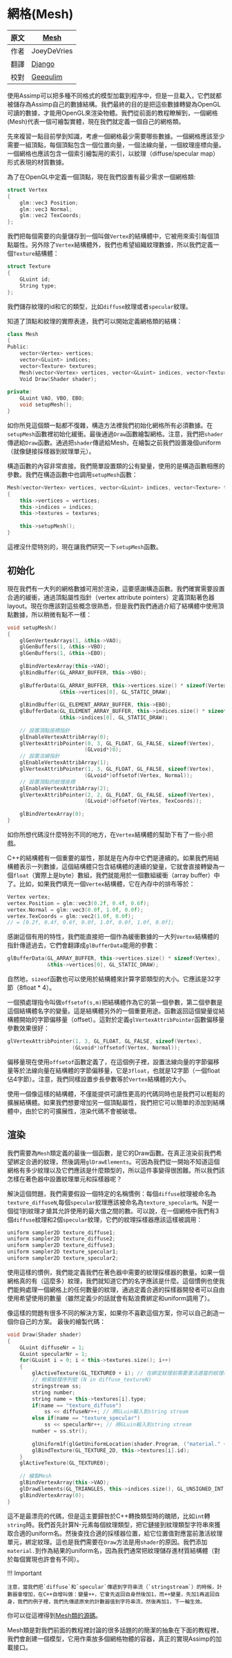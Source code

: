 # 網格(Mesh)

原文     | [Mesh](http://learnopengl.com/#!Model-Loading/Mesh)
      ---|---
作者     | JoeyDeVries
翻譯     | [Django](http://bullteacher.com/)
校對     | [Geequlim](http://geequlim.com)

使用Assimp可以把多種不同格式的模型加載到程序中，但是一旦載入，它們就都被儲存為Assimp自己的數據結構。我們最終的目的是把這些數據轉變為OpenGL可讀的數據，才能用OpenGL來渲染物體。我們從前面的教程瞭解到，一個網格(Mesh)代表一個可繪製實體，現在我們就定義一個自己的網格類。

先來複習一點目前學到知識，考慮一個網格最少需要哪些數據。一個網格應該至少需要一組頂點，每個頂點包含一個位置向量，一個法線向量，一個紋理座標向量。一個網格也應該包含一個索引繪製用的索引，以紋理（diffuse/specular map）形式表現的材質數據。

為了在OpenGL中定義一個頂點，現在我們設置有最少需求一個網格類:


```c++
struct Vertex
{
    glm::vec3 Position;
    glm::vec3 Normal;
    glm::vec2 TexCoords;
};
```

我們把每個需要的向量儲存到一個叫做`Vertex`的結構體中，它被用來索引每個頂點屬性。另外除了`Vertex`結構體外，我們也希望組織紋理數據，所以我們定義一個`Texture`結構體：


```c++
struct Texture
{
    GLuint id;
    String type;
};
```

我們儲存紋理的id和它的類型，比如`diffuse`紋理或者`specular`紋理。

知道了頂點和紋理的實際表達，我們可以開始定義網格類的結構：


```c++
class Mesh
{
Public:
    vector<Vertex> vertices;
    vector<GLuint> indices;
    vector<Texture> textures;
    Mesh(vector<Vertex> vertices, vector<GLuint> indices, vector<Texture> texture);
    Void Draw(Shader shader);
 
private:
    GLuint VAO, VBO, EBO;
    void setupMesh();
}
```

如你所見這個類一點都不復雜，構造方法裡我們初始化網格所有必須數據。在`setupMesh`函數裡初始化緩衝。最後通過`Draw`函數繪製網格。注意，我們把`shader`傳遞給`Draw`函數。通過把`shader`傳遞給Mesh，在繪製之前我們設置幾個uniform（就像鏈接採樣器到紋理單元）。

構造函數的內容非常直接。我們簡單設置類的公有變量，使用的是構造函數相應的參數。我們在構造函數中也調用`setupMesh`函數：


```c++
Mesh(vector<Vertex> vertices, vector<GLuint> indices, vector<Texture> textures)
{
    this->vertices = vertices;
    this->indices = indices;
    this->textures = textures;
 
    this->setupMesh();
}
```

這裡沒什麼特別的，現在讓我們研究一下`setupMesh`函數。

 
## 初始化

現在我們有一大列的網格數據可用於渲染，這要感謝構造函數。我們確實需要設置合適的緩衝，通過頂點屬性指針（vertex attribute pointers）定義頂點著色器layout。現在你應該對這些概念很熟悉，但是我們我們通過介紹了結構體中使用頂點數據，所以稍微有點不一樣：


```c++
void setupMesh()
{
    glGenVertexArrays(1, &this->VAO);
    glGenBuffers(1, &this->VBO);
    glGenBuffers(1, &this->EBO);
  
    glBindVertexArray(this->VAO);
    glBindBuffer(GL_ARRAY_BUFFER, this->VBO);
 
    glBufferData(GL_ARRAY_BUFFER, this->vertices.size() * sizeof(Vertex), 
                 &this->vertices[0], GL_STATIC_DRAW);  
 
    glBindBuffer(GL_ELEMENT_ARRAY_BUFFER, this->EBO);
    glBufferData(GL_ELEMENT_ARRAY_BUFFER, this->indices.size() * sizeof(GLuint), 
                 &this->indices[0], GL_STATIC_DRAW);
 
    // 設置頂點座標指針
    glEnableVertexAttribArray(0); 
    glVertexAttribPointer(0, 3, GL_FLOAT, GL_FALSE, sizeof(Vertex), 
                         (GLvoid*)0);
    // 設置法線指針
    glEnableVertexAttribArray(1); 
    glVertexAttribPointer(1, 3, GL_FLOAT, GL_FALSE, sizeof(Vertex), 
                         (GLvoid*)offsetof(Vertex, Normal));
    // 設置頂點的紋理座標
    glEnableVertexAttribArray(2); 
    glVertexAttribPointer(2, 2, GL_FLOAT, GL_FALSE, sizeof(Vertex), 
                         (GLvoid*)offsetof(Vertex, TexCoords));
 
    glBindVertexArray(0);
}
```

如你所想代碼沒什麼特別不同的地方，在`Vertex`結構體的幫助下有了一些小把戲。

C++的結構體有一個重要的屬性，那就是在內存中它們是連續的。如果我們用結構體表示一列數據，這個結構體只包含結構體的連續的變量，它就會直接轉變為一個`float`（實際上是byte）數組，我們就能用於一個數組緩衝（array buffer）中了。比如，如果我們填充一個`Vertex`結構體，它在內存中的排布等於：


```c++
Vertex vertex;
vertex.Position = glm::vec3(0.2f, 0.4f, 0.6f);
vertex.Normal = glm::vec3(0.0f, 1.0f, 0.0f);
vertex.TexCoords = glm::vec2(1.0f, 0.0f);
// = [0.2f, 0.4f, 0.6f, 0.0f, 1.0f, 0.0f, 1.0f, 0.0f];
```

感謝這個有用的特性，我們能直接把一個作為緩衝數據的一大列`Vertex`結構體的指針傳遞過去，它們會翻譯成`glBufferData`能用的參數：


```c++
glBufferData(GL_ARRAY_BUFFER, this->vertices.size() * sizeof(Vertex), 
             &this->vertices[0], GL_STATIC_DRAW);
```

自然地，`sizeof`函數也可以使用於結構體來計算字節類型的大小。它應該是32字節（8float * 4）。

一個預處理指令叫做`offsetof(s,m)`把結構體作為它的第一個參數，第二個參數是這個結構體名字的變量。這是結構體另外的一個重要用途。函數返回這個變量從結構體開始的字節偏移量（offset）。這對於定義`glVertexAttribPointer`函數偏移量參數效果很好：


```c++
glVertexAttribPointer(1, 3, GL_FLOAT, GL_FALSE, sizeof(Vertex), 
                     (GLvoid*)offsetof(Vertex, Normal));
```
偏移量現在使用`offsetof`函數定義了，在這個例子裡，設置法線向量的字節偏移量等於法線向量在結構體的字節偏移量，它是`3float`，也就是12字節（一個float佔4字節）。注意，我們同樣設置步長參數等於`Vertex`結構體的大小。

使用一個像這樣的結構體，不僅能提供可讀性更高的代碼同時也是我們可以輕鬆的擴展結構體。如果我們想要增加另一個頂點屬性，我們把它可以簡單的添加到結構體中，由於它的可擴展性，渲染代碼不會被破壞。

## 渲染

我們需要為`Mesh`類定義的最後一個函數，是它的Draw函數。在真正渲染前我們希望綁定合適的紋理，然後調用`glDrawElements`。可因為我們從一開始不知道這個網格有多少紋理以及它們應該是什麼類型的，所以這件事變得很困難。所以我們該怎樣在著色器中設置紋理單元和採樣器呢？

解決這個問題，我們需要假設一個特定的名稱慣例：每個`diffuse`紋理被命名為`texture_diffuseN`,每個`specular`紋理應該被命名為`texture_specularN`。N是一個從1到紋理才搶其允許使用的最大值之間的數。可以說，在一個網格中我們有3個`diffuse`紋理和2個`specular`紋理，它們的紋理採樣器應該這樣被調用：


```c++
uniform sampler2D texture_diffuse1;
uniform sampler2D texture_diffuse2;
uniform sampler2D texture_diffuse3;
uniform sampler2D texture_specular1;
uniform sampler2D texture_specular2;
```

使用這樣的慣例，我們能定義我們在著色器中需要的紋理採樣器的數量。如果一個網格真的有（這麼多）紋理，我們就知道它們的名字應該是什麼。這個慣例也使我們能夠處理一個網格上的任何數量的紋理，通過定義合適的採樣器開發者可以自由使用希望使用的數量（雖然定義少的話就會有點浪費綁定和uniform調用了）。

像這樣的問題有很多不同的解決方案，如果你不喜歡這個方案，你可以自己創造一個你自己的方案。
最後的繪製代碼：


```c++
void Draw(Shader shader) 
{
    GLuint diffuseNr = 1;
    GLuint specularNr = 1;
    for(GLuint i = 0; i < this->textures.size(); i++)
    {
        glActiveTexture(GL_TEXTURE0 + i); // 在綁定紋理前需要激活適當的紋理單元
        // 檢索紋理序列號 (N in diffuse_textureN)
        stringstream ss;
        string number;
        string name = this->textures[i].type;
        if(name == "texture_diffuse")
            ss << diffuseNr++; // 將GLuin輸入到string stream
        else if(name == "texture_specular")
            ss << specularNr++; // 將GLuin輸入到string stream
        number = ss.str(); 
 
        glUniform1f(glGetUniformLocation(shader.Program, ("material." + name + number).c_str()), i);
        glBindTexture(GL_TEXTURE_2D, this->textures[i].id);
    }
    glActiveTexture(GL_TEXTURE0);
 
    // 繪製Mesh
    glBindVertexArray(this->VAO);
    glDrawElements(GL_TRIANGLES, this->indices.size(), GL_UNSIGNED_INT, 0);
    glBindVertexArray(0);
}
```

這不是最漂亮的代碼，但是這主要歸咎於C++轉換類型時的醜陋，比如`int`轉`string`時。我們首先計算N-元素每個紋理類型，把它鏈接到紋理類型字符串來獲取合適的uniform名。然後查找合適的採樣器位置，給它位置值對應當前激活紋理單元，綁定紋理。這也是我們需要在`Draw`方法是用`shader`的原因。我們添加`material.`到作為結果的uniform名，因為我們通常把紋理儲存進材質結構體（對於每個實現也許會有不同）。

!!! Important

    注意，當我們把`diffuse`和`specular`傳遞到字符串流（`stringstream`）的時候，計數器會增加，在C++自增叫做：變量++，它會先返回自身然後加1，而++變量，先加1再返回自身，我們的例子裡，我們先傳遞原來的計數器值到字符串流，然後再加1，下一輪生效。

你可以從這裡得到[Mesh類的源碼](http://learnopengl.com/code_viewer.php?code=mesh&type=header)。

Mesh類是對我們前面的教程裡討論的很多話題的的簡潔的抽象在下面的教程裡，我們會創建一個模型，它用作乘放多個網格物體的容器，真正的實現Assimp的加載接口。